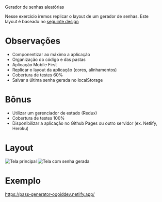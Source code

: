 Gerador de senhas aleatórias

Nesse exercício iremos replicar o layout de um gerador de senhas. Este layout é baseado no [seguinte design](https://dribbble.com/shots/5900275-Password-Manager-App-Generate-Password-Settings)

# Observações

- Componentizar ao máximo a aplicação
- Organização do código e das pastas
- Aplicação Mobile First
- Replicar o layout da aplicação (cores, alinhamentos)
- Cobertura de testes 60%
- Salvar a última senha gerada no localStorage

# Bônus

- Utilizar um gerenciador de estado (Redux)
- Cobertura de testes 100%
- Disponibilizar a aplicação no Github Pages ou outro servidor (ex. Netlify, Heroku)

# Layout

![Tela principal](/password-generator-layout.png)
![Tela com senha gerada](/password-final.png)

# Exemplo

https://pass-generator-ogoiddev.netlify.app/
